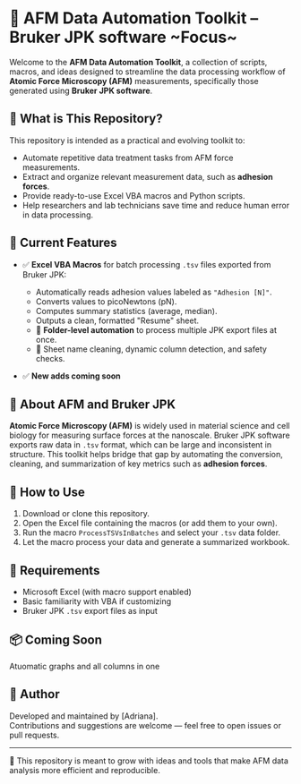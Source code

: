 # 🧪 AFM Data Automation Toolkit – Bruker JPK software ~Focus~

Welcome to the **AFM Data Automation Toolkit**, a collection of scripts, macros, and ideas designed to streamline the data processing workflow of **Atomic Force Microscopy (AFM)** measurements, specifically those generated using **Bruker JPK software**.

## 📌 What is This Repository?

This repository is intended as a practical and evolving toolkit to:
- Automate repetitive data treatment tasks from AFM force measurements.
- Extract and organize relevant measurement data, such as **adhesion forces**.
- Provide ready-to-use Excel VBA macros and Python scripts.
- Help researchers and lab technicians save time and reduce human error in data processing.

## 🧰 Current Features

- ✅ **Excel VBA Macros** for batch processing `.tsv` files exported from Bruker JPK:
  - Automatically reads adhesion values labeled as `"Adhesion [N]"`.
  - Converts values to picoNewtons (pN).
  - Computes summary statistics (average, median).
  - Outputs a clean, formatted "Resume" sheet.
  - 📂 **Folder-level automation** to process multiple JPK export files at once.
  - 🧼 Sheet name cleaning, dynamic column detection, and safety checks.

- ✅ **New adds coming soon**

## 🧪 About AFM and Bruker JPK

**Atomic Force Microscopy (AFM)** is widely used in material science and cell biology for measuring surface forces at the nanoscale. 
Bruker JPK software exports raw data in `.tsv` format, which can be large and inconsistent in structure. 
This toolkit helps bridge that gap by automating the conversion, cleaning, and summarization of key metrics such as **adhesion forces**.

## 🚀 How to Use
1. Download or clone this repository.
2. Open the Excel file containing the macros (or add them to your own).
3. Run the macro `ProcessTSVsInBatches` and select your `.tsv` data folder.
4. Let the macro process your data and generate a summarized workbook.

## 🔧 Requirements
- Microsoft Excel (with macro support enabled)
- Basic familiarity with VBA if customizing
- Bruker JPK `.tsv` export files as input

## 📦 Coming Soon
Atuomatic graphs and  all columns in one

## 👤 Author
Developed and maintained by [Adriana].  
Contributions and suggestions are welcome — feel free to open issues or pull requests.

---

📁 This repository is meant to grow with ideas and tools that make AFM data analysis more efficient and reproducible.
